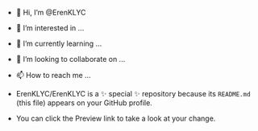 - 👋 Hi, I’m @ErenKLYC
- 👀 I’m interested in ...
- 🌱 I’m currently learning ...
- 💞️ I’m looking to collaborate on ...
- 📫 How to reach me ...

- ErenKLYC/ErenKLYC is a ✨ special ✨ repository because its `README.md` (this file) appears on your GitHub profile.
- You can click the Preview link to take a look at your change.
